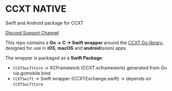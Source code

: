 # CCXT NATIVE

Swift and Android package for CCXT

[Discord Support Channel](https://discord.gg/QWWq5CAQcG)

This repo contains a **Go → C → Swift wrapper** around the [CCXT Go library](https://github.com/ccxt/ccxt/tree/master/go/v4), 
designed for use in **iOS**, **macOS** and **android**(soon) apps

The wrapper is packaged as a **Swift Package**:

- `CCXTSwiftCore` → XCFramework (CCXT.xcframework) generated from Go via gomobile bind
- `CCXTSwift` → Swift wrapper (CCXTExchange.swift) → depends on `CCXTSwiftCore`
